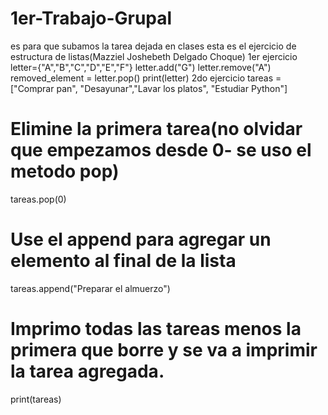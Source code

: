 # 1er-Trabajo-Grupal
es para que subamos la tarea dejada en clases
esta es el ejercicio de estructura de listas(Mazziel Joshebeth Delgado Choque)
1er ejercicio
letter={"A","B","C","D","E","F"}
letter.add("G")
letter.remove("A") 
removed_element = letter.pop() 
print(letter)
2do ejercicio
tareas = ["Comprar pan", "Desayunar","Lavar los platos", "Estudiar Python"]

# Elimine la primera tarea(no olvidar que empezamos desde 0- se uso el metodo pop)
tareas.pop(0)

# Use el append para agregar un elemento al final de la lista
tareas.append("Preparar el almuerzo")

# Imprimo todas las tareas menos la primera que borre y se va a imprimir la tarea agregada.
print(tareas)
